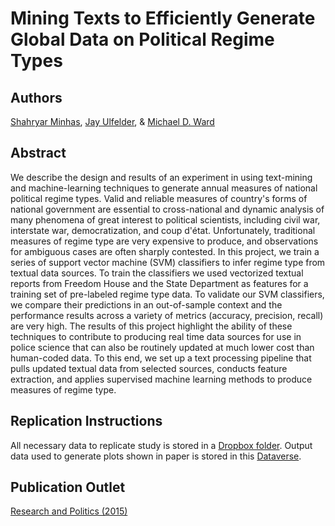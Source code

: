 # Mining Texts to Efficiently Generate Global Data on Political Regime Types

Authors
---
[Shahryar Minhas](http://s7minhas.com/), [Jay Ulfelder](https://dartthrowingchimp.wordpress.com/), & [Michael D. Ward](https://web.duke.edu/methods/)

Abstract
---
We describe the design and results of an experiment in using text-mining and machine-learning techniques to generate annual measures of national political regime types. Valid and reliable measures of country's forms of national government are essential to cross-national and dynamic analysis of many phenomena of great interest to political scientists, including civil war, interstate war, democratization, and coup d'état. Unfortunately, traditional measures of regime type are very expensive to produce, and observations for ambiguous cases are often sharply contested. In this project, we train a series of support vector machine (SVM) classifiers to infer regime type from textual data sources. To train the classifiers we used vectorized textual reports from Freedom House and the State Department as features for a training set of pre-labeled regime type data. To validate our SVM classifiers, we compare their predictions in an out-of-sample context and the performance results across a variety of metrics (accuracy, precision, recall) are very high. The results of this project highlight the ability of these techniques to contribute to producing real time data sources for use in police science that can also be routinely updated at much lower cost than human-coded data. To this end, we set up a text processing pipeline that pulls updated textual data from selected sources, conducts feature extraction, and applies supervised machine learning methods to produce measures of regime type.

Replication Instructions
---
All necessary data to replicate study is stored in a [Dropbox folder](https://www.dropbox.com/sh/rvabxrvsbi7yn1p/AACtOOvesXkTUQZebhvsnghxa?dl=0). Output data used to generate plots shown in paper is stored in this [Dataverse](https://dataverse.harvard.edu/dataset.xhtml?persistentId=doi:10.7910/DVN/8MC1LO). 

Publication Outlet
---
[Research and Politics (2015)](http://rap.sagepub.com/content/2/3/2053168015589217)

